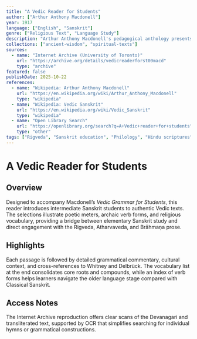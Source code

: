 ```yaml
---
title: "A Vedic Reader for Students"
author: ["Arthur Anthony Macdonell"]
year: 1917
language: ["English", "Sanskrit"]
genre: ["Religious Text", "Language Study"]
description: "Arthur Anthony Macdonell's pedagogical anthology presents thirty carefully selected hymns and prose passages from the Rigveda and related Vedic literature for Oxford students learning Sanskrit. Published as Oxford's Boden Professor, this reader combines accessible texts with grammatical notes and vocabulary, introducing students to Vedic language and thought through representative selections demonstrating linguistic and thematic range."
collections: ["ancient-wisdom", "spiritual-texts"]
sources:
  - name: "Internet Archive (University of Toronto)"
    url: "https://archive.org/details/vedicreaderforst00macd"
    type: "archive"
featured: false
publishDate: 2025-10-22
references:
  - name: "Wikipedia: Arthur Anthony Macdonell"
    url: "https://en.wikipedia.org/wiki/Arthur_Anthony_Macdonell"
    type: "wikipedia"
  - name: "Wikipedia: Vedic Sanskrit"
    url: "https://en.wikipedia.org/wiki/Vedic_Sanskrit"
    type: "wikipedia"
  - name: "Open Library Search"
    url: "https://openlibrary.org/search?q=A+Vedic+reader+for+students"
    type: "other"
tags: ["Rigveda", "Sanskrit education", "Philology", "Hindu scriptures", "Language pedagogy"]
---
```


# A Vedic Reader for Students

## Overview
Designed to accompany Macdonell’s *Vedic Grammar for Students*, this reader introduces intermediate Sanskrit students to authentic Vedic texts. The selections illustrate poetic meters, archaic verb forms, and religious vocabulary, providing a bridge between elementary Sanskrit study and direct engagement with the Rigveda, Atharvaveda, and Brāhmaṇa prose.

## Highlights
Each passage is followed by detailed grammatical commentary, cultural context, and cross-references to Whitney and Delbrück. The vocabulary list at the end consolidates core roots and compounds, while an index of verb forms helps learners navigate the older language stage compared with Classical Sanskrit.

## Access Notes
The Internet Archive reproduction offers clear scans of the Devanagari and transliterated text, supported by OCR that simplifies searching for individual hymns or grammatical constructions.
